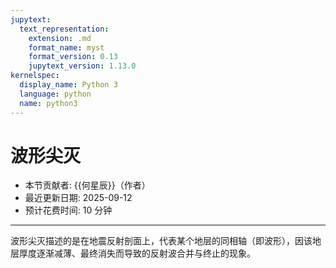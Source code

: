 ```yaml
---
jupytext:
  text_representation:
    extension: .md
    format_name: myst
    format_version: 0.13
    jupytext_version: 1.13.0
kernelspec:
  display_name: Python 3
  language: python
  name: python3
---
```


# 波形尖灭

- 本节贡献者: {{何星辰}}（作者）
- 最近更新日期: 2025-09-12
- 预计花费时间: 10 分钟

---
波形尖灭描述的是在地震反射剖面上，代表某个地层的同相轴（即波形），因该地层厚度逐渐减薄、最终消失而导致的反射波合并与终止的现象。